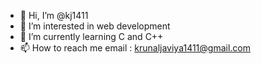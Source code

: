 - 👋 Hi, I’m @kj1411
- 👀 I’m interested in web development
- 🌱 I’m currently learning C and C++
- 📫 How to reach me email : krunaljaviya1411@gmail.com

<!---
kj1411/kj1411 is a ✨ special ✨ repository because its `README.md` (this file) appears on your GitHub profile.
You can click the Preview link to take a look at your changes.
--->
